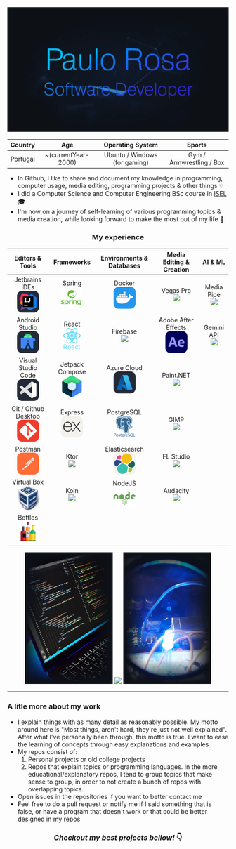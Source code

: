 <div align="center">
  <img style="max-height: 350px; object-fit: contain" src="./imgs/banner_dark_mode_only.webp"  />
</div>

<div align="center">

|  Country |       Age       | Operating System | Sports |
|:--------:|:---------------:|:---------:|:---------:|
| Portugal | ~(currentYear-2000) | Ubuntu / Windows (for gaming) | Gym / Armwrestling / Box |

</div>

- In Github, I like to share and document my knowledge in programming, computer usage, media editing, programming projects & other things 💡
- I did a Computer Science and Computer Engineering BSc course in [ISEL](https://www.isel.pt/en/curso/10514/plano-de-estudos) 🎓
- I'm now on a journey of self-learning of various programming topics & media creation, while looking forward to make the most out of my life 🙏

<h3 align="center" >My experience </h3>

<div align="center">

|                                                                       Editors & Tools                                                                       |                                                                       Frameworks                                                                        |                                                                  Environments & Databases                                                                   |                                                 Media Editing & Creation                                                 |                                                                  AI & ML                                                                   |
|:-----------------------------------------------------------------------------------------------------------------------------------------------------------:|:-------------------------------------------------------------------------------------------------------------------------------------------------------:|:-----------------------------------------------------------------------------------------------------------------------------------------------------------:|:------------------------------------------------------------------------------------------------------------------------:|:------------------------------------------------------------------------------------------------------------------------------------------:|
|                      Jetbrains IDEs </br> <img width="50" src='https://github.com/tandpfun/skill-icons/raw/main/icons/Idea-Dark.svg'>                       |   Spring </br> <img width="50" src='https://raw.githubusercontent.com/devicons/devicon/refs/heads/master/icons/spring/spring-original-wordmark.svg'>    |                            Docker </br> <img width="50" src='https://github.com/tandpfun/skill-icons/raw/main/icons/Docker.svg'>                            |     Vegas Pro </br> <img width="50" src='https://upload.wikimedia.org/wikipedia/commons/8/81/Vegas_Pro_21_logo.svg'>     |                   Media Pipe </br> <img width="50" src='https://ai.google.dev/edge/mediapipe/images/mediapipe_icon.svg'>                   |
|                  Android Studio </br> <img width="50" src='https://github.com/tandpfun/skill-icons/raw/main/icons/AndroidStudio-Dark.svg'>                  |     React </br> <img width="50" src='https://raw.githubusercontent.com/devicons/devicon/refs/heads/master/icons/react/react-original-wordmark.svg'>     |                     Firebase </br> <img width="50" src='https://firebase.google.com/static/images/brand-guidelines/logo-logomark.png'>                      | Adobe After Effects </br> <img width="50" src='https://github.com/tandpfun/skill-icons/raw/main/icons/AfterEffects.svg'> | Gemini API <br> <img width="50" src='https://uxwing.com/wp-content/themes/uxwing/download/brands-and-social-media/google-gemini-icon.png'> |
|                   Visual Studio Code </br> <img width="50" src='https://github.com/tandpfun/skill-icons/raw/main/icons/VSCode-Dark.svg'>                    | Jetpack Compose </br> <img width="50" src='https://raw.githubusercontent.com/devicons/devicon/master/icons/jetpackcompose/jetpackcompose-original.svg'> |                       Azure Cloud </br> <img width="50" src='https://github.com/tandpfun/skill-icons/raw/main/icons/Azure-Dark.svg'>                        |            Paint.NET </br> <img width="50" src='https://avatars.githubusercontent.com/u/11067286?s=200&v=4'>             |                                                                                                                                            |
|                      Git / Github Desktop </br> <img width="50" src='https://github.com/tandpfun/skill-icons/raw/main/icons/Git.svg'>                       |                     Express </br> <img width="50" src='https://github.com/tandpfun/skill-icons/raw/main/icons/ExpressJS-Light.svg'>                     | PostgreSQL </br> <img width="50" src='https://raw.githubusercontent.com/devicons/devicon/refs/heads/master/icons/postgresql/postgresql-plain-wordmark.svg'> |                  GIMP </br> <img width="50" src='https://www.gimp.org/images/frontpage/wilber-big.png'>                  |                                                                                                                                            |
|                     Postman </br> <img width="50" src='https://raw.githubusercontent.com/tandpfun/skill-icons/main/icons/Postman.svg'>                      |                  Ktor </br> <img width="50" src='https://resources.jetbrains.com/storage/products/company/brand/logos/Ktor_icon.png'>                   |            Elasticsearch </br> <img width="50" src='https://raw.githubusercontent.com/tandpfun/skill-icons/main/icons/Elasticsearch-Light.svg'>             |     FL Studio </br> <img width="50" src='https://upload.wikimedia.org/wikipedia/en/6/69/FL_Studio_11_just_logo.png'>     |                                                                                                                                            |
|                                          Virtual Box </br> <img width="50" src='./imgs/vbox_og_icon_centered.png'>                                          |                                     Koin </br> <img width="50" src='https://insert-koin.io/img/koin_new_logo.png'>                                      |                  NodeJS </br> <img width="50" src='https://github.com/devicons/devicon/raw/master/icons/nodejs/nodejs-plain-wordmark.svg'>                  |           Audacity </br> <img width="50" src='https://www.audacityteam.org/_astro/Audacity_Logo.FMlith9s.svg'>           |                                                                                                                                            |
| Bottles </br> <img width="50" src='https://raw.githubusercontent.com/bottlesdevs/Bottles/main/data/icons/hicolor/scalable/apps/com.usebottles.bottles.svg'> |                                                                                                                                                         |                                                                                                                                                             |                                                                                                                          |                                                                                                                                            |

</div>

<div align="center">
    <img src="./imgs/pc1.jpg"  height=300px />
    <img src="https://github-readme-stats.vercel.app/api/top-langs/?username=p4ulor&layout=compact&langs_count=20&theme=github_dark&hide_border=true&title_color=E8F7FF"/>
    <img src="./imgs/pc2.jpg"  height=300px />
</div>



________
### A litle more about my work
- I explain things with as many detail as reasonably possible. My motto around here is "Most things, aren't hard, they're just not well explained". After what I've personally been through, this motto is true. I want to ease the learning of concepts through easy explanations and examples
- My repos consist of:
	1. Personal projects or old college projects
	2. Repos that explain topics or programming languages. In the more educational/explanatory repos, I tend to group topics that make sense to group, in order to not create a bunch of repos with overlapping topics.
- Open issues in the repositories if you want to better contact me
- Feel free to do a pull request or notify me if I said something that is false, or have a program that doesn't work or that could be better designed in my repos

<h3 align="center"><i><ins>Checkout my best projects bellow!</i></ins> 👇</h3>
